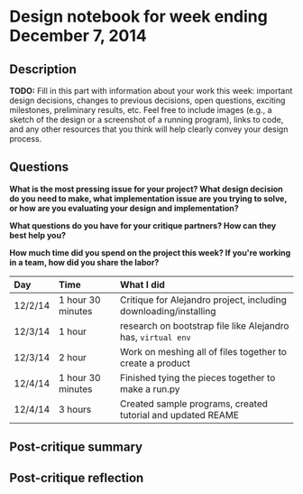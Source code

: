 # Design notebook for week ending December 7, 2014

## Description

**TODO:** Fill in this part with information about your work this week:
important design decisions, changes to previous decisions, open questions,
exciting milestones, preliminary results, etc. Feel free to include images
(e.g., a sketch of the design or a screenshot of a running program), links to
code, and any other resources that you think will help clearly convey your
design process.

## Questions

**What is the most pressing issue for your project? What design decision do
you need to make, what implementation issue are you trying to solve, or how
are you evaluating your design and implementation?**

**What questions do you have for your critique partners? How can they best help
you?**

**How much time did you spend on the project this week? If you're working in a
team, how did you share the labor?**

|Day | Time | What I did|
|:---|:-----|:---------|
| 12/2/14| 1 hour 30 minutes | Critique for Alejandro project, including downloading/installing |
| 12/3/14 | 1 hour | research on bootstrap file like Alejandro has, `virtual env`|
| 12/3/14 | 2 hour | Work on meshing all of files together to create a product |
| 12/4/14 | 1 hour 30 minutes | Finished tying the pieces together to make a run.py |
| 12/4/14 | 3 hours | Created sample programs, created tutorial and updated REAME |   


## Post-critique summary

## Post-critique reflection
